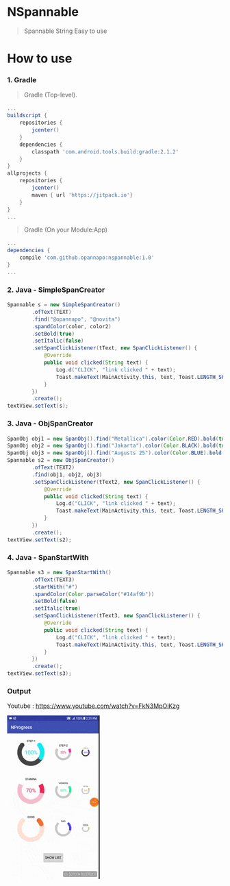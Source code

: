 # NSpannable
> Spannable String
> Easy to use
 

# How to use

### 1. Gradle 
>Gradle (Top-level).

```gradle
...
buildscript {
    repositories {
        jcenter() 
    }
    dependencies {
        classpath 'com.android.tools.build:gradle:2.1.2'
    }
}
allprojects {
    repositories {
        jcenter()
        maven { url 'https://jitpack.io'}
    }
}
...
```


>Gradle (On your Module:App)

```gradle
...
dependencies {
    compile 'com.github.opannapo:nspannable:1.0'
} 
...
```

### 2. Java - SimpleSpanCreator
```Java 
Spannable s = new SimpleSpanCreator()
        .ofText(TEXT)
        .find("@opannapo", "@novita")
        .spandColor(color, color2)
        .setBold(true)
        .setItalic(false)
        .setSpanClickListener(tText, new SpanClickListener() {
            @Override
            public void clicked(String text) {
                Log.d("CLICK", "link clicked " + text);
                Toast.makeText(MainActivity.this, text, Toast.LENGTH_SHORT).show();
            }
        })
        .create(); 
textView.setText(s);
``` 

### 3. Java - ObjSpanCreator
```Java 
SpanObj obj1 = new SpanObj().find("Metallica").color(Color.RED).bold(true).italic(false);
SpanObj obj2 = new SpanObj().find("Jakarta").color(Color.BLACK).bold(true).italic(true);
SpanObj obj3 = new SpanObj().find("Augusts 25").color(Color.BLUE).bold(false).italic(true);
Spannable s2 = new ObjSpanCreator()
        .ofText(TEXT2)
        .find(obj1, obj2, obj3)
        .setSpanClickListener(tText2, new SpanClickListener() {
            @Override
            public void clicked(String text) {
                Log.d("CLICK", "link clicked " + text);
                Toast.makeText(MainActivity.this, text, Toast.LENGTH_SHORT).show();
            }
        })
        .create(); 
textView.setText(s2);
``` 

### 4. Java - SpanStartWith
```Java 
Spannable s3 = new SpanStartWith()
        .ofText(TEXT3)
        .startWith("#")
        .spandColor(Color.parseColor("#14af9b"))
        .setBold(false)
        .setItalic(true)
        .setSpanClickListener(tText3, new SpanClickListener() {
            @Override
            public void clicked(String text) {
                Log.d("CLICK", "link clicked " + text);
                Toast.makeText(MainActivity.this, text, Toast.LENGTH_SHORT).show();
            }
        })
        .create();
textView.setText(s3);
``` 


### Output
Youtube : https://www.youtube.com/watch?v=FkN3MpOiKzg

![Alt text](https://github.com/opannapo/OutputPreviewAssets/blob/master/NProgress/out.gif "Output")
